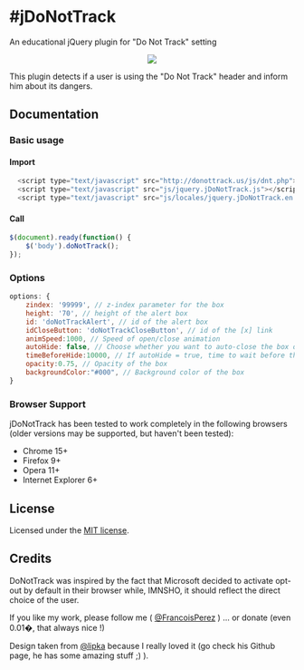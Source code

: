 #jDoNotTrack
===========

An educational jQuery plugin for "Do Not Track" setting

<p align="center"><img src="https://raw.github.com/FrancoisPerez/jDoNotTrack/master/img/jDoNotTrack.png"></p>

This plugin detects if a user is using the "Do Not Track" header and inform him about its dangers.

## Documentation

### Basic usage

#### Import
```javascript
  <script type="text/javascript" src="http://donottrack.us/js/dnt.php"></script>
  <script type="text/javascript" src="js/jquery.jDoNotTrack.js"></script>
  <script type="text/javascript" src="js/locales/jquery.jDoNotTrack.en.js"></script>
```

#### Call

```javascript
$(document).ready(function() {
	$('body').doNotTrack();
});
```

### Options

```javascript
options: {
	zindex: '99999', // z-index parameter for the box
	height: '70', // height of the alert box
	id: 'doNotTrackAlert', // id of the alert box
	idCloseButton: 'doNotTrackCloseButton', // id of the [x] link
	animSpeed:1000, // Speed of open/close animation
	autoHide: false, // Choose whether you want to auto-close the box or want the user to click on the [x] link
	timeBeforeHide:10000, // If autoHide = true, time to wait before the box closes
	opacity:0.75, // Opacity of the box
	backgroundColor:"#000", // Background color of the box
}
```
### Browser Support

jDoNotTrack has been tested to work completely in the following browsers (older versions may be supported, but haven't been tested):

* Chrome 15+
* Firefox 9+
* Opera 11+
* Internet Explorer 6+

## License

Licensed under the [MIT license](http://en.wikipedia.org/wiki/MIT_License).

## Credits

DoNotTrack was inspired by the fact that Microsoft decided to activate opt-out by default in their browser while, IMNSHO, it should reflect the direct choice of the user.

If you like my work, please follow me ( [@FrancoisPerez](http://www.twitter.com/FrancoisPerez) ) ... or donate (even 0.01�, that always nice !)

Design taken from [@lipka](https://github.com/lipka) because I really loved it (go check his Github page, he has some amazing stuff ;) ).